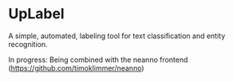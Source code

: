 # UpLabel

A simple, automated, labeling tool for text classification and entity recognition.

In progress: Being combined with the neanno frontend (https://github.com/timoklimmer/neanno)